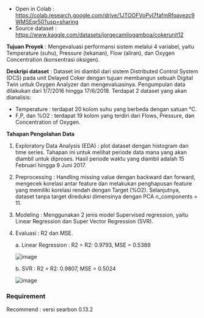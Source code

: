 * Open in Colab : https://colab.research.google.com/drive/1JTOOFVoPyI7fafmRfqayezc9WMSEqr50?usp=sharing
* Source dataset : https://www.kaggle.com/datasets/jorgecamilogamboa/cokerunit12


**Tujuan Proyek** : Mengevaluasi performansi sistem melalui 4 variabel, yaitu Temperature (suhu), Pressure (tekanan), Flow (aliran), dan Oxygen Concentration (konsentrasi oksigen).

**Deskripi dataset** : Dataset ini diambil dari sistem Distributed Control System (DCS) pada unit Delayed Coker dengan tujuan membangun sebuah Digital Twin untuk Oxygen Analyzer dan mengevaluasinya. Pengumpulan data dilakukan dari 1/7/2016 hingga 17/6/2018.
Terdapat 2 dataset yang akan dianalisis:
 * Temperature : terdapat 20 kolom suhu yang berbeda dengan satuan °C.
 * F,P, dan %O2 : terdapat 19 kolom yang terdiri dari Flows, Pressure, dan Concentration of Oxygen.

**Tahapan Pengolahan Data**
1. Exploratory Data Analysis (EDA) : plot dataset dengan histogram dan time series. Tahapan ini untuk melihat periode data mana yang akan diambil untuk diproses. Hasil periode waktu yang diambil adalah 15 Februari hingga 9 Juni 2017.
2. Preprocessing : Handling missing value dengan backward dan forward, mengecek korelasi antar feature dan melakukan penghapusan feature yang memiliki korelasi rendah dengan Target (%O2). Selanjutnya, dataset tanpa target direduksi dimensinya dengan PCA n_components = 11.
3. Modeling : Menggunakan 2 jenis model Supervised regression, yaitu Linear Regression dan Super Vector Regression (SVR).
4. Evaluasi : R2 dan MSE.
   
   a. Linear Regression : R2 = R2: 0.9793, MSE = 0.5389
   
      ![image](https://github.com/user-attachments/assets/a6419f38-105a-4496-968d-a5d0800ac3d9)

   b. SVR : R2 = R2: 0.9807, MSE = 0.5024
   
      ![image](https://github.com/user-attachments/assets/b84fe65b-f368-4431-9512-e7e56576414d)

### Requirement
Recommend : versi searbon 0.13.2


